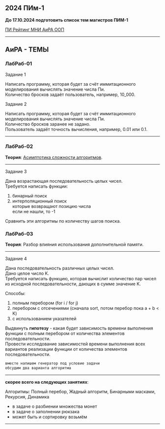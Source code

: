 ## 2024 ПИм-1  

**До 17.10.2024 подготовить список тем магистров ПИМ-1**  

[ПИ Рейтинг МНИ АиРА ООП](https://docs.google.com/spreadsheets/d/1gMK0nFhB6ZpfyqhVujECzQW7u60EAnWBIJrpP54ZFZU/edit?usp=sharing)  

---  

## АиРА - ТЕМЫ  

### ЛабРаб-01  

Задание 1  

Написать программу, которая будет за счёт иммитационного моделирования вычислять значение числа Пи.  
Количество бросков задаёт пользователь, например, 10_000.  

Задание 2  

Написать программу, которая будет за счёт иммитационного моделирования вычислять значение числа Пи.  
Количество бросков заранее не задано.  
Пользователь задаёт точность вычисления, например, 0.01 или 0.1.  

---  

### ЛабРаб-02  

**Теория**: [Асимптотика сложности алгоритмов](https://colab.research.google.com/drive/1Cwn_ZQjUEmln24_cfNLlTJ9AF8bZ0OOX?usp=sharing).  

---  

Задание 3

Дана возрастающая последовательность целых чисел.  
Требуется написать функции:  
1) бинарный поиск  
2) интерполяционный поиск  
которые возвращают позицию числа  
если не нашли, то -1  

Сравнить эти алгоритмы по количеству шагов поиска.  

### ЛабРаб-03

**Теория**: Разбор влияния использования дополнительной памяти.  

---  

Задание 4

Дана последовательность различных целых чисел.  
Дано целое число K.  
Требуется написать функцию, которая вычислит количество пар чисел из исходной последовательности, дающих в сумме значение K.  

Способы:  
1) полным перебором (for i / for j)  
2) перебором с отсечениями (сначала sort, потом перебор пока a + b < K)  
3) с использованием указателей  

Выдвинуть **гипотезу** - какая будет зависимость времени выполнения функции с полным перебором от количества элементов последовательности.  
Провести исследование зависимостей времени выполнения всех вариантов реализации функции от количества элементов последовательности.  

```txt
вместе напишем генератор под условие задачи  
обсудим два варианта алгоритма
```

---  

**скорее всего на следующих занятиях**:  

Алгоритмы: Полный перебор, Жадный алгоритм, Бинарными масками, Рекурсия, Динамика  

- в задаче о разбиении множества монет  
- в задаче о заполнении рюкзака  
- может быть и сортировку возьмём  

---  
